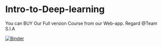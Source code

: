 # Intro-to-Deep-learning

You can BUY Our Full version Course from our Web-app. 
Regard
@Team S.I.A

[![Binder](https://mybinder.org/badge_logo.svg)](https://mybinder.org/v2/gh/SIA-Jupyter-Notebooks/Intro-to-Deep-learning/master)
